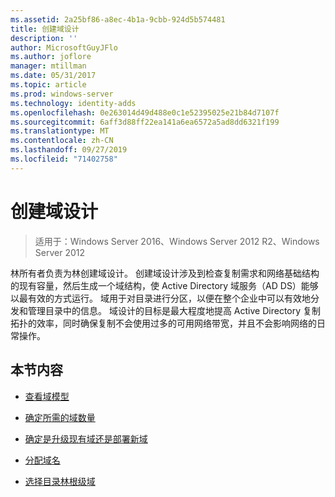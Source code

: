 ```yaml
---
ms.assetid: 2a25bf86-a8ec-4b1a-9cbb-924d5b574481
title: 创建域设计
description: ''
author: MicrosoftGuyJFlo
ms.author: joflore
manager: mtillman
ms.date: 05/31/2017
ms.topic: article
ms.prod: windows-server
ms.technology: identity-adds
ms.openlocfilehash: 0e263014d49d488e0c1e52395025e21b84d7107f
ms.sourcegitcommit: 6aff3d88ff22ea141a6ea6572a5ad8dd6321f199
ms.translationtype: MT
ms.contentlocale: zh-CN
ms.lasthandoff: 09/27/2019
ms.locfileid: "71402758"
---
```

# <a name="creating-a-domain-design"></a>创建域设计

>适用于：Windows Server 2016、Windows Server 2012 R2、Windows Server 2012

林所有者负责为林创建域设计。 创建域设计涉及到检查复制需求和网络基础结构的现有容量，然后生成一个域结构，使 Active Directory 域服务（AD DS）能够以最有效的方式运行。 域用于对目录进行分区，以便在整个企业中可以有效地分发和管理目录中的信息。 域设计的目标是最大程度地提高 Active Directory 复制拓扑的效率，同时确保复制不会使用过多的可用网络带宽，并且不会影响网络的日常操作。  
  
## <a name="in-this-section"></a>本节内容  
  
-   [查看域模型](../../ad-ds/plan/Reviewing-the-Domain-Models.md)  
  
-   [确定所需的域数量](../../ad-ds/plan/Determining-the-Number-of-Domains-Required.md)  
  
-   [确定是升级现有域还是部署新域](../../ad-ds/plan/Determining-Whether-to-Upgrade-Existing-Domains-or-Deploy-New-Domains.md)  
  
-   [分配域名](../../ad-ds/plan/Assigning-Domain-Names.md)  
  
-   [选择目录林根级域](../../ad-ds/plan/Selecting-the-Forest-Root-Domain.md)  
  


